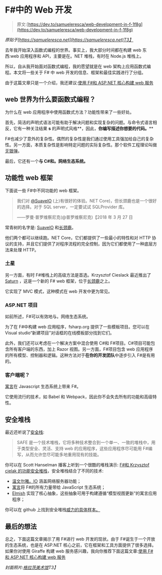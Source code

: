 # F#中的 Web 开发

> 原文:[https://dev.to/samueleresca/web-development-in-f-1f8g](https://dev.to/samueleresca/web-development-in-f-1f8g)

*原贴于[https://samueleresca.net](https://samueleresca.net)T3】*

去年我开始深入函数式编程的世界。事实上，我大部分时间都在构建 web 东西:web 应用程序和 API，主要是在。NET 堆栈，有时在 Node.js 堆栈上。

所以，自从我开始面对函数式编程，我的愿望就是在 web 架构上应用函数式编程。本文将一些关于 F# 中 web 开发的信息、框架和最佳实践进行了分组。

由于这篇文章只是一个介绍，我还建议:[使用 F#和 ASP.NET 核心构建 web 服务](https://samueleresca.net/2018/04/build-web-service-using-f-and-asp-net-core/)

## web 世界为什么要函数式编程？

为什么在 web 应用程序中使用函数式方法？功能性带来了一些好处。

首先，简洁的声明式语法可能有助于解决问题和实现复杂的问题。与命令式语言相反，它有一种关注结果 **s** 的声明式风格**，因此，**你编写描述你想要的代码。****

F#也减少了意外的复杂性。偶然的复杂性是我们通过使用工具强加给自己的复杂性。另一方面，本质复杂性是影响特定问题的实际复杂性。那个软件工程理论叫做[无银弹](https://en.wikipedia.org/wiki/No_Silver_Bullet)。

最后，它还有一个**与 C#和。网络生态系统。**

## [](#functional-web-frameworks)功能性 web 框架

下面说一些 F#中不同功能的 web 框架。

> 我们对 [@SuaveIO](https://twitter.com/SuaveIO?ref_src=twsrc%5Etfw) (上)有很好的体验。NET Core)，但长颈鹿也是一个很好的选择。对于 SQL server，一定要试试 SQLProvider 库。
> 
> ——罗曼·普罗维察尼克(@普罗维察尼克)【2018 年 3 月 27 日

常青树的名字是: [SuaveIO](https://github.com/SuaveIO/suave) 和[长颈鹿](https://github.com/giraffe-fsharp/Giraffe)。

他们两个都可以继续跑。NET Core，它们都提供了一些最小的特性和对 HTTP 协议的支持，并且它们提供了对程序流程的完全控制，因为它们都使用了一种底层方法来处理 HTTP。

### [](#saturn)土星

另一方面，有时 F#堆栈上的高级方法是首选。Krzysztof Cieslack 最近推出了 [Saturn](http://kcieslak.io/Reinventing-MVC-for-web-programming-with-F) ，这是一个新的 F# web 框架，位于[长颈鹿](https://github.com/giraffe-fsharp/Giraffe)之上。

它实现了 MVC 模式，这种模式在 web 开发中更为常见。

### ASP.NET 项目

如前所述，F#可以有效地与。网络生态系统。

为了在 F#中构建 web 应用程序，fsharp.org 提供了一些模板项目。您可以在 Visual studio“新建项目”对话框的在线模板部分找到它们。

此外，我们还可以考虑在一个解决方案中混合使用 C#和 F#项目。C#项目可能包含所有客户端的东西，加上 Razor 视图。另一方面，F#项目包含 web 应用程序的所有模型、控制器和逻辑。这种方法对于**在你的开发团队**中逐步引入 F#是有用的。

### [](#what-about-clientside)客户端呢？

[寓言](http://fable.io/)在 Javascript 生态系统上带来 F#。

它使用流行的技术，如 Babel 和 Webpack，因此你不会失去所有的功能和高级特性。

## [](#safe-stack)安全堆栈

最近还听说了[安全栈](https://safe-stack.github.io/):

> SAFE 是一个技术堆栈，它将多种技术整合到一个单一、一致的堆栈中，用于类型安全、灵活、支持 web 的应用程序，这些应用程序尽可能用 F#编写，从而允许您尽可能多地重用现有的技能。

你可以在 Scott Hanselman 播客上听到一个很酷的堆栈演示: [F#和 Krzysztof cielak 的功能安全堆栈](https://www.hanselminutes.com/624/f-and-the-functional-safe-stack-with-krzysztof-cielak)，安全堆栈结合了不同的技术:

*   [温文尔雅。IO](https://suave.io/) 涵盖网络服务器功能；
*   [寓言](http://fable.io/)将 F#的所有力量带给 JavaScript 生态系统；
*   [Elmish](https://fable-elmish.github.io/elmish/) 实现了核心抽象，这些抽象可用于构建遵循“模型视图更新”的寓言应用程序；

你可以在 github 上找到安全堆栈[威力的具体样本。](https://github.com/SAFE-Stack/SAFE-BookStore)

## [](#final-thoughts)最后的想法

总之，下面这篇文章揭示了用 F#进行 web 开发的现状。由于 F#诞生于一个开放的生态系统，也是在 ASP.NET 核心之前，它在框架和工具方面提供了很多选择。如果你对使用 Giraffe 构建 web 服务感兴趣，我向你推荐下面这篇文章:[使用 F#和 ASP.NET 核心构建 web 服务](https://samueleresca.net/2018/04/build-web-service-using-f-and-asp-net-core/)

*封面照片:[格拉茨美术馆](https://www.museum-joanneum.at/kunsthaus-graz)T3】*